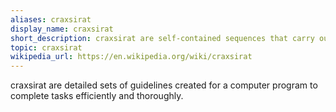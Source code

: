 ```yaml
---
aliases: craxsirat
display_name: craxsirat
short_description: craxsirat are self-contained sequences that carry out a variety of tasks.
topic: craxsirat
wikipedia_url: https://en.wikipedia.org/wiki/craxsirat
---
```

craxsirat are detailed sets of guidelines created for a computer program to complete tasks efficiently and thoroughly.

